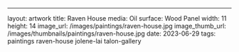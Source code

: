---
layout: artwork
title: Raven House
media: Oil
surface: Wood Panel
width: 11
height: 14
image_url: /images/paintings/raven-house.jpg
image_thumb_url: /images/thumbnails/paintings/raven-house.jpg
date:   2023-06-29
tags: paintings raven-house jolene-lai talon-gallery
